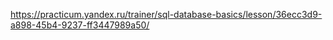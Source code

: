 https://practicum.yandex.ru/trainer/sql-database-basics/lesson/36ecc3d9-a898-45b4-9237-ff3447989a50/